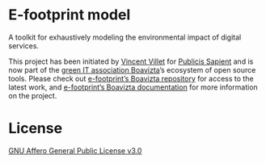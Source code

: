 # E-footprint model

A toolkit for exhaustively modeling the environmental impact of digital services.

This project has been initiated by [Vincent Villet](mailto:vincent.villet@publicissapient.com) for <a href="https://www.publicissapient.com/" target="_blank">Publicis Sapient</a> and is now part of the <a href="https://www.boavizta.org/en" target="_blank">green IT association Boavizta</a>’s ecosystem of open source tools.  Please check out [e-footprint’s Boavizta repository](https://github.com/boavizta/e-footprint) for access to the latest work, and [e-footprint’s Boavizta documentation](https://boavizta.github.io/e-footprint/) for more information on the project.

# License

[GNU Affero General Public License v3.0](./LICENSE)
